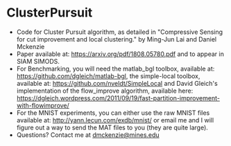 # ClusterPursuit
 - Code for Cluster Pursuit algorithm, as detailed in "Compressive Sensing for cut improvement and local clustering." by Ming-Jun Lai and Daniel Mckenzie
 - Paper available at: https://arxiv.org/pdf/1808.05780.pdf and to appear in SIAM SIMODS.
 - For Benchmarking, you will need the matlab_bgl toolbox, available at: https://github.com/dgleich/matlab-bgl, the simple-local toolbox, available at: https://github.com/nveldt/SimpleLocal and David Gleich's implementation of the flow_improve algorithm, available here: https://dgleich.wordpress.com/2011/09/19/fast-partition-improvement-with-flowimprove/
 - For the MNIST experiments, you can either use the raw MNIST files available at: http://yann.lecun.com/exdb/mnist/ or email me and I will figure out a way to send the MAT files to you (they are quite large).
 - Questions? Contact me at dmckenzie@mines.edu
